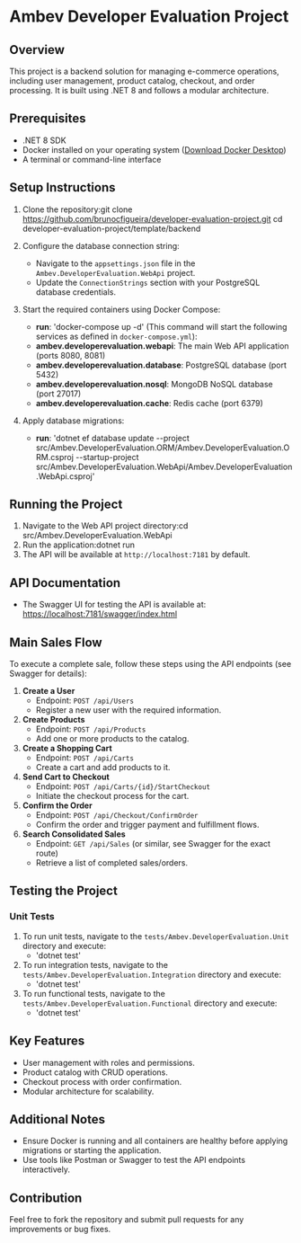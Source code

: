 # Ambev Developer Evaluation Project

## Overview
This project is a backend solution for managing e-commerce operations, including user management, product catalog, checkout, and order processing. It is built using .NET 8 and follows a modular architecture.

## Prerequisites
- .NET 8 SDK
- Docker installed on your operating system ([Download Docker Desktop](https://www.docker.com/products/docker-desktop/))
- A terminal or command-line interface

## Setup Instructions

1. Clone the repository:git clone <https://github.com/brunocfigueira/developer-evaluation-project.git>
cd developer-evaluation-project/template/backend
2. Configure the database connection string:
   - Navigate to the `appsettings.json` file in the `Ambev.DeveloperEvaluation.WebApi` project.
   - Update the `ConnectionStrings` section with your PostgreSQL database credentials.

3. Start the required containers using Docker Compose:
   - **run**: 'docker-compose up -d' (This command will start the following services as defined in `docker-compose.yml`):
   - **ambev.developerevaluation.webapi**: The main Web API application (ports 8080, 8081)
   - **ambev.developerevaluation.database**: PostgreSQL database (port 5432)
   - **ambev.developerevaluation.nosql**: MongoDB NoSQL database (port 27017)
   - **ambev.developerevaluation.cache**: Redis cache (port 6379)

4. Apply database migrations:
   - **run**: 'dotnet ef database update --project src/Ambev.DeveloperEvaluation.ORM/Ambev.DeveloperEvaluation.ORM.csproj --startup-project src/Ambev.DeveloperEvaluation.WebApi/Ambev.DeveloperEvaluation.WebApi.csproj'
## Running the Project

1. Navigate to the Web API project directory:cd src/Ambev.DeveloperEvaluation.WebApi
2. Run the application:dotnet run
3. The API will be available at `http://localhost:7181` by default.

## API Documentation
- The Swagger UI for testing the API is available at: [https://localhost:7181/swagger/index.html](https://localhost:7181/swagger/index.html)

## Main Sales Flow
To execute a complete sale, follow these steps using the API endpoints (see Swagger for details):

1. **Create a User**
   - Endpoint: `POST /api/Users`
   - Register a new user with the required information.
2. **Create Products**
   - Endpoint: `POST /api/Products`
   - Add one or more products to the catalog.
3. **Create a Shopping Cart**
   - Endpoint: `POST /api/Carts`
   - Create a cart and add products to it.
4. **Send Cart to Checkout**
   - Endpoint: `POST /api/Carts/{id}/StartCheckout`
   - Initiate the checkout process for the cart.
5. **Confirm the Order**
   - Endpoint: `POST /api/Checkout/ConfirmOrder`
   - Confirm the order and trigger payment and fulfillment flows.
6. **Search Consolidated Sales**
   - Endpoint: `GET /api/Sales` (or similar, see Swagger for the exact route)
   - Retrieve a list of completed sales/orders.

## Testing the Project

### Unit Tests
1. To run unit tests, navigate to the `tests/Ambev.DeveloperEvaluation.Unit` directory and execute:
   - 'dotnet test' 
2. To run integration tests, navigate to the `tests/Ambev.DeveloperEvaluation.Integration` directory and execute:
   - 'dotnet test' 
3. To run functional tests, navigate to the `tests/Ambev.DeveloperEvaluation.Functional` directory and execute:
   - 'dotnet test'
## Key Features
- User management with roles and permissions.
- Product catalog with CRUD operations.
- Checkout process with order confirmation.
- Modular architecture for scalability.

## Additional Notes
- Ensure Docker is running and all containers are healthy before applying migrations or starting the application.
- Use tools like Postman or Swagger to test the API endpoints interactively.

## Contribution
Feel free to fork the repository and submit pull requests for any improvements or bug fixes.